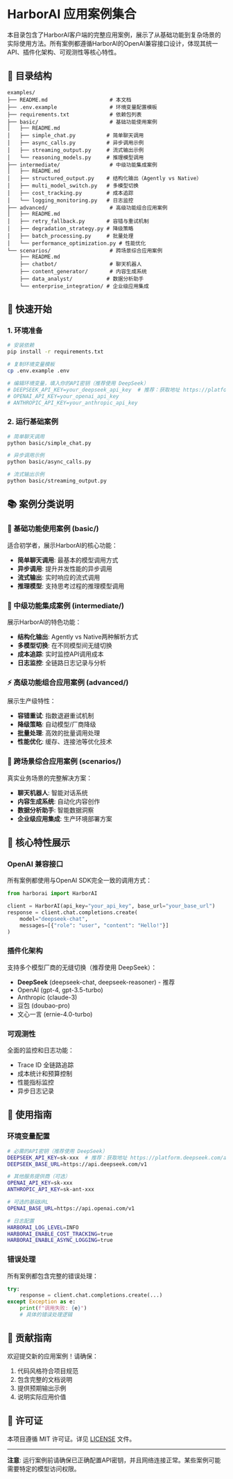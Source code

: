 # HarborAI 应用案例集合

本目录包含了HarborAI客户端的完整应用案例，展示了从基础功能到复杂场景的实际使用方法。所有案例都遵循HarborAI的OpenAI兼容接口设计，体现其统一API、插件化架构、可观测性等核心特性。

## 📁 目录结构

```
examples/
├── README.md                    # 本文档
├── .env.example                 # 环境变量配置模板
├── requirements.txt             # 依赖包列表
├── basic/                       # 基础功能使用案例
│   ├── README.md
│   ├── simple_chat.py          # 简单聊天调用
│   ├── async_calls.py          # 异步调用示例
│   ├── streaming_output.py     # 流式输出示例
│   └── reasoning_models.py     # 推理模型调用
├── intermediate/                # 中级功能集成案例
│   ├── README.md
│   ├── structured_output.py    # 结构化输出（Agently vs Native）
│   ├── multi_model_switch.py   # 多模型切换
│   ├── cost_tracking.py        # 成本追踪
│   └── logging_monitoring.py   # 日志监控
├── advanced/                    # 高级功能组合应用案例
│   ├── README.md
│   ├── retry_fallback.py       # 容错与重试机制
│   ├── degradation_strategy.py # 降级策略
│   ├── batch_processing.py     # 批量处理
│   └── performance_optimization.py # 性能优化
└── scenarios/                   # 跨场景综合应用案例
    ├── README.md
    ├── chatbot/                 # 聊天机器人
    ├── content_generator/       # 内容生成系统
    ├── data_analyst/           # 数据分析助手
    └── enterprise_integration/ # 企业级应用集成
```

## 🚀 快速开始

### 1. 环境准备

```bash
# 安装依赖
pip install -r requirements.txt

# 复制环境变量模板
cp .env.example .env

# 编辑环境变量，填入你的API密钥（推荐使用 DeepSeek）
# DEEPSEEK_API_KEY=your_deepseek_api_key  # 推荐：获取地址 https://platform.deepseek.com/api_keys
# OPENAI_API_KEY=your_openai_api_key
# ANTHROPIC_API_KEY=your_anthropic_api_key
```

### 2. 运行基础案例

```bash
# 简单聊天调用
python basic/simple_chat.py

# 异步调用示例
python basic/async_calls.py

# 流式输出示例
python basic/streaming_output.py
```

## 📚 案例分类说明

### 🔰 基础功能使用案例 (basic/)

适合初学者，展示HarborAI的核心功能：
- **简单聊天调用**: 最基本的模型调用方式
- **异步调用**: 提升并发性能的异步调用
- **流式输出**: 实时响应的流式调用
- **推理模型**: 支持思考过程的推理模型调用

### 🔧 中级功能集成案例 (intermediate/)

展示HarborAI的特色功能：
- **结构化输出**: Agently vs Native两种解析方式
- **多模型切换**: 在不同模型间无缝切换
- **成本追踪**: 实时监控API调用成本
- **日志监控**: 全链路日志记录与分析

### ⚡ 高级功能组合应用案例 (advanced/)

展示生产级特性：
- **容错重试**: 指数退避重试机制
- **降级策略**: 自动模型/厂商降级
- **批量处理**: 高效的批量调用处理
- **性能优化**: 缓存、连接池等优化技术

### 🎯 跨场景综合应用案例 (scenarios/)

真实业务场景的完整解决方案：
- **聊天机器人**: 智能对话系统
- **内容生成系统**: 自动化内容创作
- **数据分析助手**: 智能数据洞察
- **企业级应用集成**: 生产环境部署方案

## 🔑 核心特性展示

### OpenAI 兼容接口
所有案例都使用与OpenAI SDK完全一致的调用方式：
```python
from harborai import HarborAI

client = HarborAI(api_key="your_api_key", base_url="your_base_url")
response = client.chat.completions.create(
    model="deepseek-chat",
    messages=[{"role": "user", "content": "Hello!"}]
)
```

### 插件化架构
支持多个模型厂商的无缝切换（推荐使用 DeepSeek）：
- **DeepSeek** (deepseek-chat, deepseek-reasoner) - 推荐
- OpenAI (gpt-4, gpt-3.5-turbo)
- Anthropic (claude-3)
- 豆包 (doubao-pro)
- 文心一言 (ernie-4.0-turbo)

### 可观测性
全面的监控和日志功能：
- Trace ID 全链路追踪
- 成本统计和预算控制
- 性能指标监控
- 异步日志记录

## 📖 使用指南

### 环境变量配置
```bash
# 必需的API密钥（推荐使用 DeepSeek）
DEEPSEEK_API_KEY=sk-xxx  # 推荐：获取地址 https://platform.deepseek.com/api_keys
DEEPSEEK_BASE_URL=https://api.deepseek.com/v1

# 其他服务提供商（可选）
OPENAI_API_KEY=sk-xxx
ANTHROPIC_API_KEY=sk-ant-xxx

# 可选的基础URL
OPENAI_BASE_URL=https://api.openai.com/v1

# 日志配置
HARBORAI_LOG_LEVEL=INFO
HARBORAI_ENABLE_COST_TRACKING=true
HARBORAI_ENABLE_ASYNC_LOGGING=true
```

### 错误处理
所有案例都包含完整的错误处理：
```python
try:
    response = client.chat.completions.create(...)
except Exception as e:
    print(f"调用失败: {e}")
    # 具体的错误处理逻辑
```

## 🤝 贡献指南

欢迎提交新的应用案例！请确保：
1. 代码风格符合项目规范
2. 包含完整的文档说明
3. 提供预期输出示例
4. 说明实际应用价值

## 📄 许可证

本项目遵循 MIT 许可证。详见 [LICENSE](../LICENSE) 文件。

---

**注意**: 运行案例前请确保已正确配置API密钥，并且网络连接正常。某些案例可能需要特定的模型访问权限。